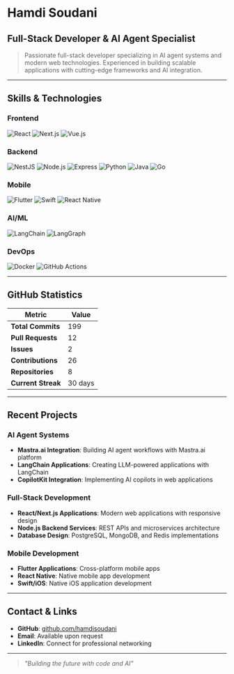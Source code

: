 # Hamdi Soudani

## Full-Stack Developer & AI Agent Specialist

> Passionate full-stack developer specializing in AI agent systems and modern web technologies.
> Experienced in building scalable applications with cutting-edge frameworks and AI integration.

---

## Skills & Technologies

### Frontend
![React](https://img.shields.io/badge/React-61DAFB?style=for-the-badge&logo=react&logoColor=black)
![Next.js](https://img.shields.io/badge/Next.js-000000?style=for-the-badge&logo=nextdotjs&logoColor=white)
![Vue.js](https://img.shields.io/badge/Vue.js-4FC08D?style=for-the-badge&logo=vuedotjs&logoColor=white)

### Backend
![NestJS](https://img.shields.io/badge/NestJS-E0234E?style=for-the-badge&logo=nestjs&logoColor=white)
![Node.js](https://img.shields.io/badge/Node.js-339933?style=for-the-badge&logo=nodedotjs&logoColor=white)
![Express](https://img.shields.io/badge/Express-000000?style=for-the-badge&logo=express&logoColor=white)
![Python](https://img.shields.io/badge/Python-3776AB?style=for-the-badge&logo=python&logoColor=white)
![Java](https://img.shields.io/badge/Java-007396?style=for-the-badge&logo=java&logoColor=white)
![Go](https://img.shields.io/badge/Go-00ADD8?style=for-the-badge&logo=go&logoColor=white)

### Mobile
![Flutter](https://img.shields.io/badge/Flutter-02569B?style=for-the-badge&logo=flutter&logoColor=white)
![Swift](https://img.shields.io/badge/Swift-FA7343?style=for-the-badge&logo=swift&logoColor=white)
![React Native](https://img.shields.io/badge/React_Native-61DAFB?style=for-the-badge&logo=react&logoColor=black)

### AI/ML
![LangChain](https://img.shields.io/badge/LangChain-000000?style=for-the-badge&logo=langchain&logoColor=white)
![LangGraph](https://img.shields.io/badge/LangGraph-000000?style=for-the-badge&logo=langchain&logoColor=white)

### DevOps
![Docker](https://img.shields.io/badge/Docker-2496ED?style=for-the-badge&logo=docker&logoColor=white)
![GitHub Actions](https://img.shields.io/badge/GitHub_Actions-2088FF?style=for-the-badge&logo=githubactions&logoColor=white)

---

## GitHub Statistics

| Metric | Value |
|--------|-------|
| **Total Commits** | 199 |
| **Pull Requests** | 12 |
| **Issues** | 2 |
| **Contributions** | 26 |
| **Repositories** | 8 |
| **Current Streak** | 30 days |

---

## Recent Projects

### AI Agent Systems
- **Mastra.ai Integration**: Building AI agent workflows with Mastra.ai platform
- **LangChain Applications**: Creating LLM-powered applications with LangChain
- **CopilotKit Integration**: Implementing AI copilots in web applications

### Full-Stack Development
- **React/Next.js Applications**: Modern web applications with responsive design
- **Node.js Backend Services**: REST APIs and microservices architecture
- **Database Design**: PostgreSQL, MongoDB, and Redis implementations

### Mobile Development
- **Flutter Applications**: Cross-platform mobile apps
- **React Native**: Native mobile app development
- **Swift/iOS**: Native iOS application development

---

## Contact & Links

- **GitHub**: [github.com/hamdisoudani](https://github.com/hamdisoudani)
- **Email**: Available upon request
- **LinkedIn**: Connect for professional networking

---

> *"Building the future with code and AI"*